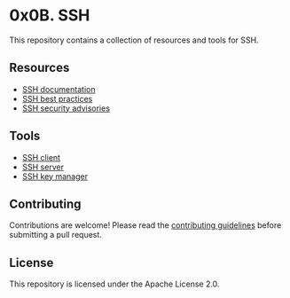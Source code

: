 # 0x0B. SSH

This repository contains a collection of resources and tools for SSH.

## Resources

* [SSH documentation](https://www.ssh.com/documentation/)
* [SSH best practices](https://www.ssh.com/ssh/best-practices/)
* [SSH security advisories](https://www.ssh.com/ssh/security-advisories/)

## Tools

* [SSH client](https://www.ssh.com/ssh/client/)
* [SSH server](https://www.ssh.com/ssh/server/)
* [SSH key manager](https://www.ssh.com/products/ssh-key-manager/)

## Contributing

Contributions are welcome! Please read the [contributing guidelines](https://github.com/sshcom/ssh/blob/main/CONTRIBUTING.md) before submitting a pull request.

## License

This repository is licensed under the Apache License 2.0.